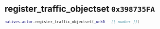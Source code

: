 # register_traffic_objectset `0x398735FA`

```lua
natives.actor.register_traffic_objectset(_unk0 --[[ number ]])
```
